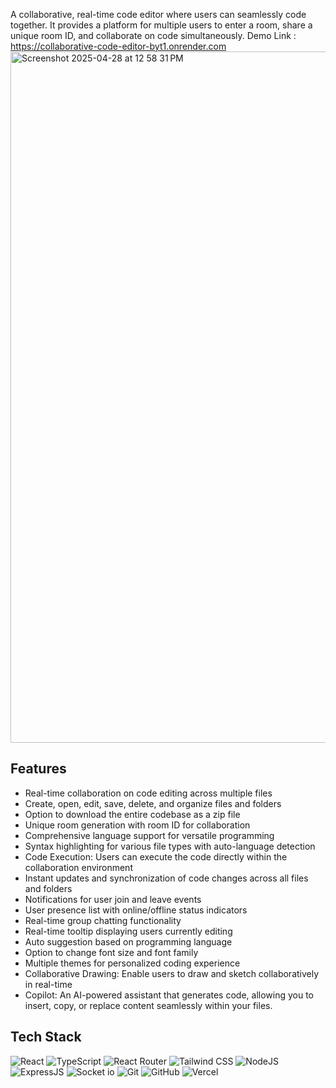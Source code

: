 A collaborative, real-time code editor where users can seamlessly code together. It provides a platform for multiple users to enter a room, share a unique room ID, and collaborate on code simultaneously.
Demo Link : https://collaborative-code-editor-byt1.onrender.com
<img width="1106" alt="Screenshot 2025-04-28 at 12 58 31 PM" src="https://github.com/user-attachments/assets/3169ec77-1db0-438f-8f19-799379495d9e" />

## Features

- Real-time collaboration on code editing across multiple files
- Create, open, edit, save, delete, and organize files and folders
- Option to download the entire codebase as a zip file
- Unique room generation with room ID for collaboration
- Comprehensive language support for versatile programming
- Syntax highlighting for various file types with auto-language detection
- Code Execution: Users can execute the code directly within the collaboration environment
- Instant updates and synchronization of code changes across all files and folders
- Notifications for user join and leave events
- User presence list with online/offline status indicators
- Real-time group chatting functionality
- Real-time tooltip displaying users currently editing
- Auto suggestion based on programming language
- Option to change font size and font family
- Multiple themes for personalized coding experience
- Collaborative Drawing: Enable users to draw and sketch collaboratively in real-time
- Copilot: An AI-powered assistant that generates code, allowing you to insert, copy, or replace content seamlessly within your files.

## Tech Stack

![React](https://img.shields.io/badge/React-20232A?style=for-the-badge&logo=react&logoColor=61DAFB)
![TypeScript](https://img.shields.io/badge/TypeScript-007ACC?style=for-the-badge&logo=typescript&logoColor=white)
![React Router](https://img.shields.io/badge/React_Router-CA4245?style=for-the-badge&logo=react-router&logoColor=white)
![Tailwind CSS](https://img.shields.io/badge/Tailwind_CSS-38B2AC?style=for-the-badge&logo=tailwind-css&logoColor=white)
![NodeJS](https://img.shields.io/badge/Node.js-43853D?style=for-the-badge&logo=node.js&logoColor=white)
![ExpressJS](https://img.shields.io/badge/Express.js-404D59?style=for-the-badge)
![Socket io](https://img.shields.io/badge/Socket.io-ffffff?style=for-the-badge)
![Git](https://img.shields.io/badge/GIT-E44C30?style=for-the-badge&logo=git&logoColor=white)
![GitHub](https://img.shields.io/badge/GitHub-100000?style=for-the-badge&logo=github&logoColor=white)
![Vercel](https://img.shields.io/badge/Vercel-000000?style=for-the-badge&logo=vercel&logoColor=white)
